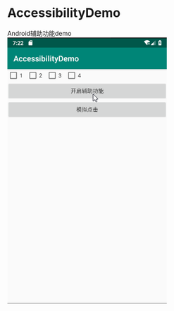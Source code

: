 # AccessibilityDemo
Android辅助功能demo
<br>
![demo](https://github.com/zycoJamie/AccessibilityDemo/blob/master/demo.gif)
